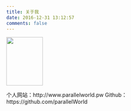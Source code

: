 ```yaml
---
title: 关于我
date: 2016-12-31 13:12:57
comments: false
---
```


<div align="left">
    <img width=96 height=128 src="http://oj1ocbu45.bkt.clouddn.com/IMG_0681.JPG"></img>
</div>
<div>
    <p>
        个人网站：http://www.parallelworld.pw
        Github：https://github.com/parallelWorld
    </p>
</div>
